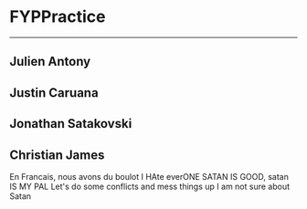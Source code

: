 # FYPPractice
--- 
## Julien Antony
## Justin Caruana
## Jonathan Satakovski
## Christian James
En Francais, nous avons du boulot
I HAte everONE SATAN IS GOOD,  satan IS MY PAL
Let's do some conflicts and mess things up
I am not sure about Satan
